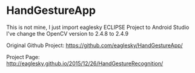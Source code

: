 # HandGestureApp

This is not mine, I just import eaglesky ECLIPSE Project to Android Studio
I've change the OpenCV version to 2.4.8 to 2.4.9

Original Github Project: https://github.com/eaglesky/HandGestureApp/

Project Page: http://eaglesky.github.io/2015/12/26/HandGestureRecognition/
